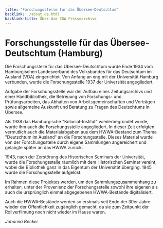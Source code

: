 ```yaml
---
title: "Forschungsstelle für das Übersee-Deutschtum"
backlink: ./about.de.html
backlink-title: Über die ZBW Pressearchive
---
```


# Forschungsstelle für das Übersee-Deutschtum (Hamburg)

Die Forschungsstelle für das Übersee-Deutschtum wurde Ende 1934 vom Hamburgischen Landesverband des Volksbundes für das Deutschtum im Ausland (VDA) eingerichtet. Von Anfang an eng mit der Universität Hamburg verbunden, wurde die Forschungsstelle 1937 der Universität angegliedert.

Aufgabe der Forschungsstelle war der Aufbau eines Zeitungsarchivs und einer Handbibliothek, die Betreuung von Forschungs- und Prüfungsarbeiten, das Abhalten von Arbeitsgemeinschaften und Vorträgen sowie allgemeine Auskunft und Beratung zu Fragen des Deutschtums in Übersee.

Als 1938 das Hamburgische "Kolonial-Institut" wiederbegründet wurde, wurde ihm auch die Forschungsstelle angegliedert. In dieser Zeit erfolgten vermutlich auch die Materialabgaben aus dem HWWA-Bestand zum Thema "Deutschtum im Ausland" an die Forschungsstelle. Dieses Material wurde von der Forschungsstelle durch eigene Sammlungen angereichert und gelangte später an das HWWA zurück.

1943, nach der Zerstörung des Historischen Seminars der Universität, wurde die Forschungsstelle räumlich mit dem Historischen Seminar vereint, wobei die Bibliothek ganz in das Eigentum der Universität überging. 1945 wurde die Forschungsstelle aufgelöst.

Im Rahmen diese Projektes werden, um den Sammlungszusammenhang zu erhalten, unter der Provenienz der Forschungsstelle sowohl ihre eigenen als auch die ursprünglich einmal abgegebenen HWWA-Bestände digitalisiert.

Auch die HWWA-Bestände werden so erstmals seit Ende der 30er Jahre wieder der Öffentlichkeit zugänglich gemacht, da sie zum Zeitpunkt der Rollverfilmung noch nicht wieder im Hause waren.

_Johanna Becker_
